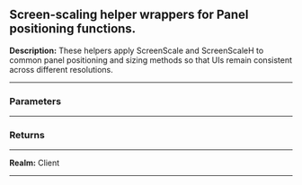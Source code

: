 ## Screen-scaling helper wrappers for Panel positioning functions.

**Description:**
    These helpers apply ScreenScale and ScreenScaleH to common panel
positioning and sizing methods so that UIs remain consistent across
different resolutions.

---

### Parameters

---

### Returns

---

**Realm:**
    Client

---

